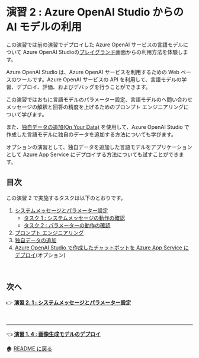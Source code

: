 # 演習 2 : Azure OpenAI Studio からの AI モデルの利用

この演習では前の演習でデプロイした Azure OpenAI サービスの言語モデルについて Azure OpenAI Studioの[プレイグランド](https://oai.azure.com/resource/playground)画面からの利用方法を体験します。

Azure OpenAI Studio は、Azure OpenAI サービスを利用するための Web ベースのツールです。Azure OpenAI サービスの API を利用して、言語モデルの学習、デプロイ、評価、およびデバッグを行うことができます。

この演習ではおもに言語モデルのパラメーター設定、言語モデルのへ問い合わせメッセージの解釈と回答の精度を上げるためのプロンプト エンジニアリングについて学びます。

また、[独自データの追加(On Your Data)](https://learn.microsoft.com/ja-jp/azure/ai-services/openai/concepts/use-your-data?tabs=blob-storage%2Ccopilot) を使用して、Azure OpenAI Studio で作成した言語モデルに独自のデータを追加する方法についても学びます。

オプションの演習として、独自データを追加した言語モデルをアプリケーションとして Azure App Service にデプロイする方法についても試すことができます。


## 目次

この演習 2 で実施するタスクは以下のとおりです。

1. [システムメッセージとパラメーター設定](Ex02-1.md)
    * [タスク 1 : システムメッセージの動作の確認](Ex02-1.md#%E3%82%BF%E3%82%B9%E3%82%AF-1--%E3%82%B7%E3%82%B9%E3%83%86%E3%83%A0%E3%83%A1%E3%83%83%E3%82%BB%E3%83%BC%E3%82%B8%E3%81%AE%E5%8B%95%E4%BD%9C%E3%81%AE%E7%A2%BA%E8%AA%8D)
    * [タスク 2 : パラメーターの動作の確認](Ex02-1.md#%E3%82%BF%E3%82%B9%E3%82%AF-2--%E3%83%91%E3%83%A9%E3%83%A1%E3%83%BC%E3%82%BF%E3%83%BC%E3%81%AE%E5%8B%95%E4%BD%9C%E3%81%AE%E7%A2%BA%E8%AA%8D)
2. [プロンプト エンジニアリング ](Ex02-2.md)
3. [独自データの追加](Ex02-3.md)
4. [Azure OpenAI Studio で作成したチャットボットを Azure App Service にデプロイ](Ex02-3.md#%E3%82%AA%E3%83%97%E3%82%B7%E3%83%A7%E3%83%B3--azure-openai-studio-%E3%81%A7%E4%BD%9C%E6%88%90%E3%81%97%E3%81%9F%E3%83%81%E3%83%A3%E3%83%83%E3%83%88%E3%83%9C%E3%83%83%E3%83%88%E3%82%92-azure-app-service-%E3%81%AB%E3%83%87%E3%83%97%E3%83%AD%E3%82%A4)\(オプション\)

<br>


## 次へ

👉 [**演習 2. 1 : システムメッセージとパラメーター設定**](Ex02-1.md) 

<br>

<hr>

👈 [**演習 1. 4 : 画像生成モデルのデプロイ**](Ex01-4.md) 

🏚️ [README に戻る](README.md)